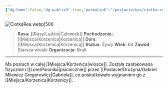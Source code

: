 ```yaml
---
{"dg-home":false,"dg-publish":true,"permalink":"/postacie/npc/ciotka-rea/","dgPassFrontmatter":true}
---
```


![CiotkaRea.webp|500](/img/user/Vault/Grafiki/NPC/CiotkaRea.webp)

> **Rasa:** [[Rasy/Ludzie\|Człowiek]]
> **Pochodzenie:** [[Miejsca/Korzenica\|Korzenica]]
> **Dom:** [[Miejsca/Korzenica\|Korzenica]]
> **Status:** Żywy
> **Wiek:** 64
> **Zawód**: Starsza wioski
> **Organizacja:** Brak

---

Ma posłuch w całej [[Miejsca/Korzenica\|wiosce]]. Została zaatakowana fizycznie i [[Lore/Psionika\|psionicznie]] przez [[Postacie/Drużyna/Gabriel Milewicz Gregorowicz\|Gabriela]], co poskutkowało wygnaniem go z [[Miejsca/Korzenica\|Korzenicy]].